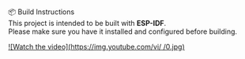 📦 Build Instructions  
This project is intended to be built with **ESP-IDF**.  
Please make sure you have it installed and configured before building.

[![Watch the video](https://img.youtube.com/vi/ /0.jpg)](https://www.youtube.com/watch?v= )
